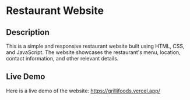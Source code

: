 # Restaurant Website


## Description

This is a simple and responsive restaurant website built using HTML, CSS, and JavaScript. The website showcases the restaurant's menu, location, contact information, and other relevant details.

## Live Demo

Here is a live demo of the website: https://grillifoods.vercel.app/
